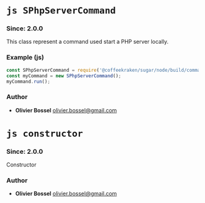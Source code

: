 

<!-- @namespace    sugar.node.server -->
<!-- @name    SPhpServerCommand -->

# ```js SPhpServerCommand ```
### Since: 2.0.0

This class represent a command used start a PHP server locally.


### Example (js)

```js
const SPhpServerCommand = require('@coffeekraken/sugar/node/build/commands/SPhpServerCommand');
const myCommand = new SPhpServerCommand();
myCommand.run();
```


### Author
- **Olivier Bossel** <a href="mailto:olivier.bossel@gmail.com">olivier.bossel@gmail.com</a> 




<!-- @name    constructor -->

# ```js constructor ```
### Since: 2.0.0

Constructor




### Author
- **Olivier Bossel** <a href="mailto:olivier.bossel@gmail.com">olivier.bossel@gmail.com</a> 

